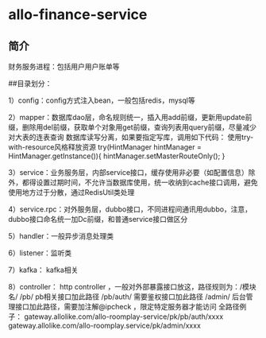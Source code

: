 # allo-finance-service

## 简介
财务服务进程：包括用户用户账单等


##目录划分：

1）config：config方式注入bean，一般包括redis，mysql等
   
2）mapper：数据库dao层，命名规则统一，插入用add前缀，更新用update前缀，删除用del前缀，获取单个对象用get前缀，查询列表用query前缀，尽量减少对大表的连表查询
数据库读写分离，如果要指定写库，调用如下代码：
使用try-with-resource风格释放资源
try(HintManager hintManager = HintManager.getInstance()){
    hintManager.setMasterRouteOnly();
}

3）service：业务服务层，内部service接口，缓存使用非必要（如配置信息）除外，都得设置过期时间，不允许当数据库使用，统一收纳到cache接口调用，避免使用地方过于分散，通过RedisUtil类处理

4）service.rpc：对外服务层，dubbo接口，不同进程间通讯用dubbo，注意，dubbo接口命名统一加Dc前缀，和普通service接口做区分

5）handler：一般异步消息处理类

6）listener：监听类

7）kafka： kafka相关

8）controller： http controller ，一般对外部暴露接口放这，路径规则为：/模块名/
    /pb/         pb相关接口加此路径
    /pb/auth/    需要鉴权接口加此路径
    /admin/      后台管理接口加此路径，需要加注解@ipcheck ，限定特定服务器才能访问
    全路径例子：   gateway.allolike.com/allo-roomplay-service/pk/pb/auth/xxxx
                 gateway.allolike.com/allo-roomplay.service/pk/admin/xxxx


